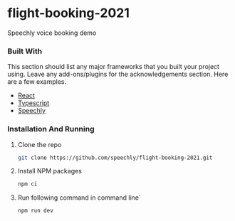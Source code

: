 # flight-booking-2021
Speechly voice booking demo

### Built With

This section should list any major frameworks that you built your project using. Leave any add-ons/plugins for the acknowledgements section. Here are a few examples.
* [React](https://reactjs.org/)
* [Typescript](https://www.typescriptlang.org/)
* [Speechly](https://github.com/speechly/react-client)

### Installation And Running

1. Clone the repo
   ```sh
   git clone https://github.com/speechly/flight-booking-2021.git
   ```
2. Install NPM packages
   ```sh
   npm ci
   ```
3. Run following command in command line`
   ```sh
   npm run dev
   ```
